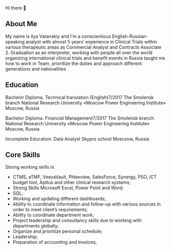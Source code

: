 Hi there 👋

## About Me
My name is Ilya Vatanskiy and I'm a conscientious English-Russian-speaking analyst with almost 5 years’ experience in Clinical Trials within various therapeutic areas as Commercial Analyst and Contracts Associate 2. Graduation as an interpreter, working with people all over the world organizing international clinical trials and benefit events in Russia taught me how to work in Team, prioritize the duties and approach different generations and nationalities

## Education 

Bachelor Diploma. 
Technical translation (English)7/2017
The Smolensk branch National Research University «Moscow Power Engineering Institute» Moscow, Russia

Bachelor Diploma. 
Financial Management7/2017
The Smolensk branch National Research University «Moscow Power Engineering Institute» Moscow, Russia

Incomplete Education.
Data Analyst
Skypro school
Moscsow, Russia

## Core Skills

Strong working skills in
- CTMS, eTMF, VeevaVault, Phlexview, SalesForce, Synergy, PSO, ICT budget tool, Apttus and other clinical research systems;
- Strong Skills Microsoft Excel, Power Point and Word;
- SQL;
- Working and updating different dashboards;
- Ability to coordinate information and follow-up with various sources in order to meet client’s requirements;
- Ability to coordinate department work;
- Project leadership and consultancy skills due to working with departments globally;
- Organize and prioritize personal schedule;
- Leadership;
- Preparation of accounting and invoices;
 




